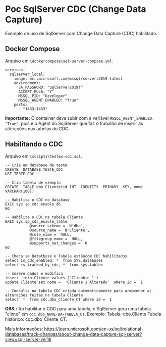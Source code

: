 # Poc SqlServer CDC (Change Data Capture)
Exemplo de uso de SqlServer com Change Data Capture (CDC) habilitado.

## Docker Compose

Arquivo em `\dockercompose\sql-server-compose.yml`.

```
services:
  sqlserver_local:
    image: mcr.microsoft.com/mssql/server:2019-latest
    environment:
      SA_PASSWORD: "SqlServer2019!"
      ACCEPT_EULA: "Y"
      MSSQL_PID: "Developer"
      MSSQL_AGENT_ENABLED: "True"
    ports:
      - "1433:1433"
```

**Importante:** O container deve subir com a variável `MSSQL_AGENT_ENABLED: "True"`, pois é o Agent do SqlServer que faz o trabalho de inserir as alterações nas tabelas do CDC. 

## Habilitando o CDC 

Arquivo em `\scripts\testes-cdc.sql`.
 ```
 -- Cria um database de teste
CREATE  DATABASE TESTE_CDC
USE TESTE_CDC

-- Cria tabela de exemplo
CREATE  TABLE dbo.Cliente(id INT  IDENTITY  PRIMARY  KEY, nome VARCHAR(100))

-- Habilita o CDC no database
EXEC sys.sp_cdc_enable_db
GO

-- Habilita o CDC na tabela Cliente
EXEC sys.sp_cdc_enable_table
            @source_schema =  N'dbo',
            @source_name =  N'Cliente',
            @role_name =  NULL,
            @filegroup_name =  NULL,
            @supports_net_changes =  0
GO

-- Checa se Datatbase e Tabela estãocom CDC habilitados
select is_cdc_enabled, *  from SYS.databases
select is_tracked_by_cdc, *  from sys.tables

-- Insere dados e modifica
insert  into Cliente values ('Clienbte 1')
update Cliente set nome =  'Cliente 1 Alterado'  where id =  1

-- Consulta na tabela CDC criada automaticamente para armazenar as alterações feitas na tabela Cliente
select  *  from cdc.dbo_Cliente_CT where id =  1
```
**OBS.:** Ao habilitar o CDC para uma tabela, o SqlServer gera uma tabela "clone" em `cdc.dbo_NOME-DA-TABELA_CT`. 
Exemplo: 
Tabela: dbo.Cliente
Tabela histórico: cdc.dbo_Cliente_CT.

Mais informações: 
https://learn.microsoft.com/en-us/sql/relational-databases/track-changes/about-change-data-capture-sql-server?view=sql-server-ver16
